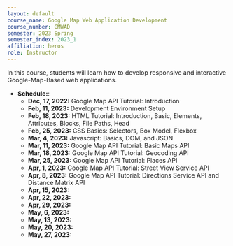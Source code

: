 ```yaml
---
layout: default
course_name: Google Map Web Application Development
course_number: GMWAD
semester: 2023 Spring
semester_index: 2023_1
affiliation: heros
role: Instructor
---
```

In this course, students will learn how to develop responsive and interactive Google-Map-Based web applications. 
<!-- We begin by learning basics including HTML, CSS, Javascript, as well as advanced client-side frameworks such as Material-UI and React.js. We will also briefly touch on server-side issues including a web server (Node.js), data storages (Web Storage, MongoDB, and Firebase), and asynchronous communication between a client and a server. The course will culminate with a final project where students take a human-centered design approach to address the need of people by building a sophisticated web application. -->

- **Schedule:**:
    - **Dec, 17, 2022:**  Google Map API Tutorial: Introduction
    - **Feb, 11, 2023:**  Development Environment Setup
    - **Feb, 18, 2023:**  HTML Tutorial: Introduction, Basic, Elements, Attributes, Blocks, File Paths, Head
    - **Feb, 25, 2023:**  CSS Basics: Selectors, Box Model, Flexbox
    - **Mar, 4, 2023:**   Javascript: Basics, DOM, and JSON
    - **Mar, 11, 2023:**  Google Map API Tutorial: Basic Maps API
    - **Mar, 18, 2023:**  Google Map API Tutorial: Geocoding API
    - **Mar, 25, 2023:**  Google Map API Tutorial: Places API   
    - **Apr, 1, 2023:**  Google Map API Tutorial: Street View Service  API 
    - **Apr, 8, 2023:**  Google Map API Tutorial: Directions Service API and Distance Matrix API
    - **Apr, 15, 2023:** 
    - **Apr, 22, 2023:** 
    - **Apr, 29, 2023:** 
    - **May, 6, 2023:** 
    - **May, 13, 2023:** 
    - **May, 20, 2023:** 
    - **May, 27, 2023:** 
